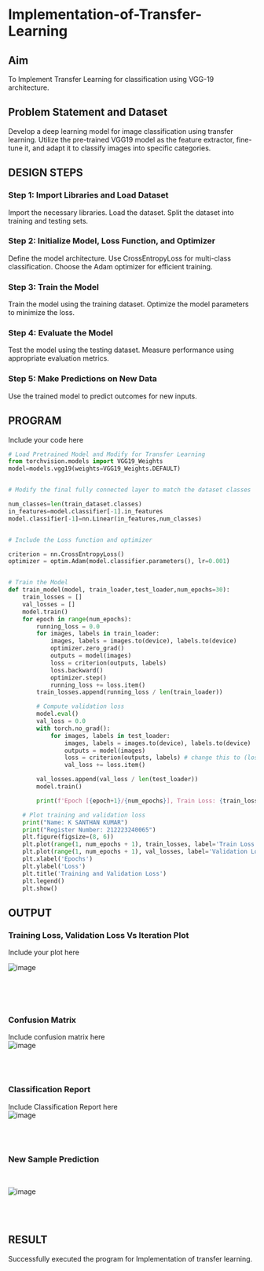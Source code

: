 # Implementation-of-Transfer-Learning
## Aim
To Implement Transfer Learning for classification using VGG-19 architecture.
## Problem Statement and Dataset
Develop a deep learning model for image classification using transfer learning. Utilize the pre-trained VGG19 model as the feature extractor, fine-tune it, and adapt it to classify images into specific categories.

## DESIGN STEPS
### Step 1: Import Libraries and Load Dataset

Import the necessary libraries.
Load the dataset.
Split the dataset into training and testing sets.

### Step 2: Initialize Model, Loss Function, and Optimizer

Define the model architecture.
Use CrossEntropyLoss for multi-class classification.
Choose the Adam optimizer for efficient training.

### Step 3: Train the Model

Train the model using the training dataset.
Optimize the model parameters to minimize the loss.

### Step 4: Evaluate the Model

Test the model using the testing dataset.
Measure performance using appropriate evaluation metrics.

### Step 5: Make Predictions on New Data

Use the trained model to predict outcomes for new inputs.


## PROGRAM
Include your code here
```python
# Load Pretrained Model and Modify for Transfer Learning
from torchvision.models import VGG19_Weights
model=models.vgg19(weights=VGG19_Weights.DEFAULT)


# Modify the final fully connected layer to match the dataset classes

num_classes=len(train_dataset.classes)
in_features=model.classifier[-1].in_features
model.classifier[-1]=nn.Linear(in_features,num_classes)


# Include the Loss function and optimizer

criterion = nn.CrossEntropyLoss()
optimizer = optim.Adam(model.classifier.parameters(), lr=0.001)


# Train the Model
def train_model(model, train_loader,test_loader,num_epochs=30):
    train_losses = []
    val_losses = []
    model.train()
    for epoch in range(num_epochs):
        running_loss = 0.0
        for images, labels in train_loader:
            images, labels = images.to(device), labels.to(device)
            optimizer.zero_grad()
            outputs = model(images)
            loss = criterion(outputs, labels)
            loss.backward()
            optimizer.step()
            running_loss += loss.item()
        train_losses.append(running_loss / len(train_loader))

        # Compute validation loss
        model.eval()
        val_loss = 0.0
        with torch.no_grad():
            for images, labels in test_loader:
                images, labels = images.to(device), labels.to(device)
                outputs = model(images)
                loss = criterion(outputs, labels) # change this to (loss = criterion(outputs, labels.unsqueeze(1).float()) for binary
                val_loss += loss.item()

        val_losses.append(val_loss / len(test_loader))
        model.train()

        print(f'Epoch [{epoch+1}/{num_epochs}], Train Loss: {train_losses[-1]:.4f}, Validation Loss: {val_losses[-1]:.4f}')

    # Plot training and validation loss
    print("Name: K SANTHAN KUMAR")
    print("Register Number: 212223240065")
    plt.figure(figsize=(8, 6))
    plt.plot(range(1, num_epochs + 1), train_losses, label='Train Loss', marker='o')
    plt.plot(range(1, num_epochs + 1), val_losses, label='Validation Loss', marker='s')
    plt.xlabel('Epochs')
    plt.ylabel('Loss')
    plt.title('Training and Validation Loss')
    plt.legend()
    plt.show()

```

## OUTPUT
### Training Loss, Validation Loss Vs Iteration Plot
Include your plot here

![image](https://github.com/user-attachments/assets/84da6d9d-a74e-4849-bf56-c8bcd2d7ed67)

</br>
</br>
</br>

### Confusion Matrix
Include confusion matrix here
</br>
![image](https://github.com/user-attachments/assets/3c02b6b4-dcc2-485b-b7ac-698323ca2085)

</br>
</br>

### Classification Report
Include Classification Report here
</br>
![image](https://github.com/user-attachments/assets/c37faed5-c026-45ba-b82d-8237c1fd9399)

</br>
</br>

### New Sample Prediction
</br>

![image](https://github.com/user-attachments/assets/edc69ba5-957f-45d3-94cb-1812c4b1013f)

</br>
</br>

## RESULT

Successfully executed the program for Implementation of transfer learning.

